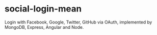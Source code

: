 # social-login-mean
Login with Facebook, Google, Twitter, GitHub via OAuth, implemented by MongoDB, Express, Angular and Node.
